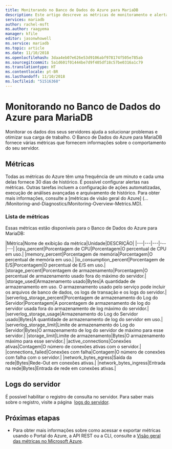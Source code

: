 ```yaml
---
title: Monitorando no Banco de Dados do Azure para MariaDB
description: Este artigo descreve as métricas de monitoramento e alerta do Banco de Dados do Azure para MariaDB, incluindo estatísticas de CPU, armazenamento e conexão.
services: mariadb
author: rachel-msft
ms.author: raagyema
manager: kfile
editor: jasonwhowell
ms.service: mariadb
ms.topic: article
ms.date: 11/10/2018
ms.openlocfilehash: 3daa4eb07e626e53d9106abf978174f505e785ab
ms.sourcegitcommit: 5a1d601f01444be7d9f405df18c57be0316a1c79
ms.translationtype: HT
ms.contentlocale: pt-BR
ms.lasthandoff: 11/10/2018
ms.locfileid: "51516368"
---
```

# <a name="monitoring-in-azure-database-for-mariadb"></a>Monitorando no Banco de Dados do Azure para MariaDB
Monitorar os dados dos seus servidores ajuda a solucionar problemas e otimizar sua carga de trabalho. O Banco de Dados do Azure para MariaDB fornece várias métricas que fornecem informações sobre o comportamento do seu servidor.

## <a name="metrics"></a>Métricas
Todas as métricas do Azure têm uma frequência de um minuto e cada uma delas fornece 30 dias de histórico. É possível configurar alertas nas métricas. Outras tarefas incluem a configuração de ações automatizadas, execução de análises avançadas e arquivamento de histórico. Para obter mais informações, consulte a [métricas de visão geral do Azure] (... /Monitoring-and-Diagnostics/Monitoring-Overview-Metrics.MD).

<!--For step by step guidance, see [How to set up alerts](howto-alert-on-metric.md). -->

### <a name="list-of-metrics"></a>Lista de métricas
Essas métricas estão disponíveis para o Banco de Dados do Azure para MariaDB:

|Métrica|Nome de exibição da métrica|Unidade|DESCRIÇÃO|
|---|---|---|---|---|
|cpu_percent|Porcentagem de CPU|Porcentagem|O percentual de CPU em uso.|
|memory_percent|Porcentagem de memória|Porcentagem|O percentual de memória em uso.|
|io_consumption_percent|Porcentagem de E/S|Porcentagem|O percentual de E/S em uso.|
|storage_percent|Porcentagem de armazenamento|Porcentagem|O percentual de armazenamento usado fora do máximo do servidor.|
|storage_used|Armazenamento usado|Bytes|A quantidade de armazenamento em uso. O armazenamento usado pelo serviço pode incluir os arquivos de banco de dados, os logs de transação e os logs do servidor.|
|serverlog_storage_percent|Porcentagem de armazenamento do Log do Servidor|Porcentagem|A porcentagem de armazenamento de log do servidor usada fora do armazenamento de log máximo do servidor.|
|serverlog_storage_usage|Armazenamento do Log do Servidor usado|Bytes|A quantidade de armazenamento de log do servidor em uso.|
|serverlog_storage_limit|Limite de armazenamento do Log do Servidor|Bytes|O armazenamento de log do servidor de máximo para esse servidor.|
|storage_limit|Limite de armazenamento|Bytes|O armazenamento máximo para esse servidor.|
|active_connections|Conexões ativas|Contagem|O número de conexões ativas com o servidor.|
|connections_failed|Conexões com falha|Contagem|O número de conexões com falha com o servidor.|
|network_bytes_egress|Saída da rede|Bytes|Rede-Out em conexões ativas.|
|network_bytes_ingress|Entrada na rede|Bytes|Entrada de rede em conexões ativas.|

## <a name="server-logs"></a>Logs do servidor
É possível habilitar o registro de consulta no servidor. Para saber mais sobre o registro, visite a página  [logs do servidor](concepts-server-logs.md).

## <a name="next-steps"></a>Próximas etapas
- Para obter mais informações sobre como acessar e exportar métricas usando o Portal do Azure, a API REST ou a CLI, consulte a [Visão geral das métricas no Microsoft Azure](../monitoring-and-diagnostics/monitoring-overview-metrics.md).

<!-- - See [How to set up alerts](howto-alert-on-metric.md) for guidance on creating an alert on a metric.-->